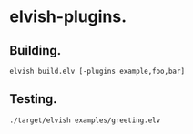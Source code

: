 # elvish-plugins.

## Building.

```
elvish build.elv [-plugins example,foo,bar]
```

## Testing.
```
./target/elvish examples/greeting.elv
```
